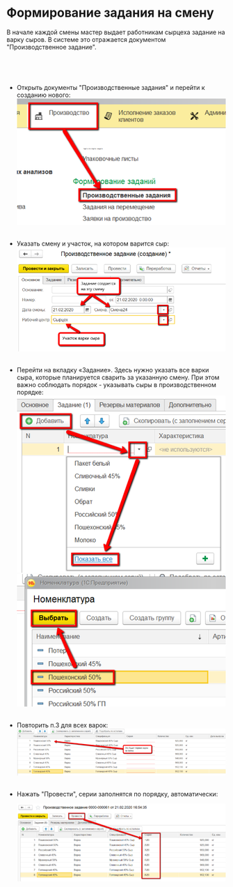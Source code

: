 # Формирование задания на смену


В начале каждой смены мастер выдает работникам сырцеха задание на варку
сыров. В системе это отражается документом "Производственное задание".

 

 

-   Открыть документы "Производственные задания" и перейти к созданию
    нового:
    ![](TaskFormation.assets/drex_formirovanie_zadaniya_na_smenu_2_custom.png)
     
-   Указать смену и участок, на котором варится сыр:
    ![](TaskFormation.assets/drex_formirovanie_zadaniya_na_smenu_2_custom_2.png)
     
-   Перейти на вкладку «Задание». Здесь нужно указать все варки сыра,
    которые планируется сварить за указанную смену. При этом важно
    соблюдать порядок - указывать сыры в производственном порядке:
    ![](TaskFormation.assets/drex_formirovanie_zadaniya_na_smenu_2_custom_3.png)
    ![](TaskFormation.assets/drex_formirovanie_zadaniya_na_smenu_2_custom_4.png)
     
-   Повторить п.3 для всех варок:
    ![](TaskFormation.assets/drex_formirovanie_zadaniya_na_smenu_2_custom_5.png)
     
-   Нажать "Провести", серии заполнятся по порядку, автоматически:

    ![](TaskFormation.assets/drex_formirovanie_zadaniya_na_smenu_2_custom_6.png)

 

